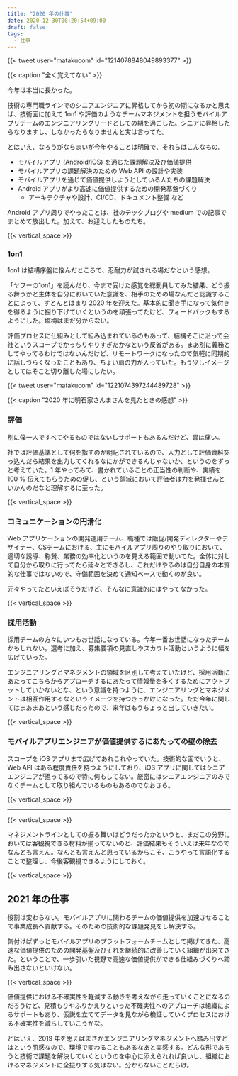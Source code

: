 ```yaml
---
title: "2020 年の仕事"
date: 2020-12-30T00:20:54+09:00
draft: false
tags: 
  - 仕事
---
```


{{< tweet user="matakucom" id="1214078848049893377" >}}

{{< caption "全く覚えてない" >}}



今年は本当に長かった。

技術の専門職ラインでのシニアエンジニアに昇格してから初の期になるかと思えば、技術面に加えて 1on1 や評価のようなチームマネジメントを担うモバイルアプリチームのエンジニアリングリードとしての期を過ごした。シニアに昇格したらなりますし、しなかったらなりませんと実は言ってた。

とはいえ、なろうがならまいが今年やることは明確で、それらはこんなもの。

- モバイルアプリ (Android/iOS) を通じた課題解決及び価値提供
- モバイルアプリの課題解決のための Web API の設計や実装
- モバイルアプリを通じて価値提供しようとしている人たちの課題解決
- Android アプリがより高速に価値提供するための開発基盤づくり
  - アーキテクチャや設計、CI/CD、ドキュメント整備 など

Android アプリ周りでやったことは、社のテックブログや medium での記事でまとめて放出した。加えて、お迎えしたものたち。

{{< vertical_space >}}

### 1on1

1on1 は結構序盤に悩んだところで、忍耐力が試される場だなという感想。

「ヤフーの1on1」を読んだり、今まで受けた感覚を総動員してみた結果、どう振る舞うかと主体を自分においていた意識を、相手のための場なんだと認識することによって、すとんとはまり 2020 年を迎えた。基本的に聞き手になって気付きを得るように掘り下げていくというのを頑張ってたけど、フィードバックもするようにした。塩梅はまだ分からない。

評価プロセスに仕組みとして組み込まれているのもあって、結構そこに沿って会社というスコープでかっちりやりすぎたかなという反省がある。まあ別に義務としてやってるわけではないんだけど、リモートワークになったので気軽に同期的に話しづらくなったこともあり、ちょい肩の力が入っていた。もう少しイメージとしてはそこと切り離した場にしたい。


{{< tweet user="matakucom" id="1221074397244489728" >}}

{{< caption "2020 年に明石家さんまさんを見たときの感想" >}}


### 評価

別に僕一人ですべてやるものではないしサポートもあるんだけど、胃は痛い。

社では評価基準として何を指すのか明記されているので、入力として評価資料突っ込んだら結果を出力してくれるなにかができるんじゃないか、というのをずっと考えていた。1 年やってみて、書かれていることの正当性の判断や、実績を 100 % 伝えてもらうための促し、という領域において評価者は力を発揮せんといかんのだなと理解するに至った。



{{< vertical_space >}}

### コミュニケーションの円滑化

Web アプリケーションの開発運用チーム、職種では販促/開発ディレクターやデザイナー、CSチームにおける、主にモバイルアプリ周りのやり取りにおいて、適切な誘導、称賛、業務の効率化というのを見える範囲で動いてた。全体に対して自分から取りに行ってたら延々とできるし、これだけやるのは自分自身の本質的な仕事ではないので、守備範囲を決めて通知ベースで動くのが良い。

元々やってたといえばそうだけど、そんなに意識的にはやってなかった。

{{< vertical_space >}}

### 採用活動

採用チームの方々にいつもお世話になっている。今年一番お世話になったチームかもしれない。選考に加え、募集要項の見直しやスカウト活動というように幅を広げていった。

エンジニアリングとマネジメントの領域を区別して考えていたけど、採用活動にあたってこちらからアプローチするにあたって情報量を多くするためにアウトプットしていかないとな、という意識を持つように、エンジニアリングとマネジメントは相互作用するなというイメージを持つきっかけになった。ただ今年に関してはまあまあという感じだったので、来年はもうちょっと出していきたい。

{{< vertical_space >}}

### モバイルアプリエンジニアが価値提供するにあたっての壁の除去

スコープを iOS アプリまで広げてあれこれやっていた。技術的な面でいうと、Web API はある程度責任を持つようにしており、iOS アプリに関してはシニアエンジニアが担ってるので特に何もしてない。厳密にはシニアエンジニアのみでなくチームとして取り組んでいるものもあるのでなおさら。

{{< vertical_space >}}

- - -

{{< vertical_space >}}

マネジメントラインとしての振る舞いはどうだったかというと、まだこの分野においては客観視できる材料が揃ってないのと、評価結果もそういえば来年なのでなんとも言えん。なんとも言えんと思っているからこそ、こうやって言語化することで整理し、今後客観視できるようにしておく。




{{< vertical_space >}}

## 2021 年の仕事

役割は変わらない。モバイルアプリに関わるチームの価値提供を加速させることで事業成長へ貢献する。そのための技術的な課題発見をし解決する。

気付けばずっとモバイルアプリのプラットフォームチームとして掲げてきた、高速な価値提供のための開発基盤及びそれを継続的に改善していく組織が出来てきた。ということで、一歩引いた視野で高速な価値提供ができる仕組みづくりへ踏み出さないといけない。

{{< vertical_space >}}

価値提供における不確実性を軽減する動きを考えながら走っていくことになるのだろうけど、見積もりやふりかえりといった不確実性へのアプローチは組織によるサポートもあり、仮説を立ててデータを見ながら検証していくプロセスにおける不確実性を減らしていこうかな。

とはいえ、2019 年を思えばまさかエンジニアリングマネジメントへ踏み出すとはという肌感なので、環境で変わることもあるなあと実感する。どんな形であろうと技術で課題を解決していくというのを中心に添えられれば良いし、組織におけるマネジメントに全振りする気はない。分からないことだらけ。
